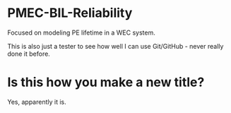 # PMEC-BIL-Reliability
Focused on modeling PE lifetime in a WEC system.

This is also just a tester to see how well I can use Git/GitHub - never really done it before.

# Is this how you make a new title?
Yes, apparently it is. 
